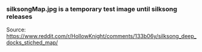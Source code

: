 ### silksongMap.jpg is a temporary test image until silksong releases
Source: 
https://www.reddit.com/r/HollowKnight/comments/133b06y/silksong_deep_docks_stiched_map/
